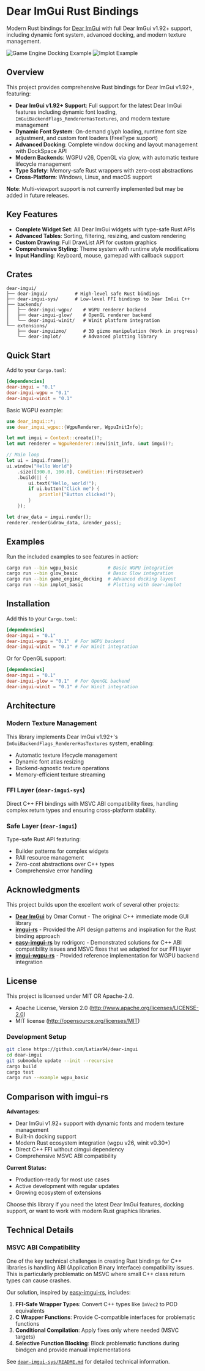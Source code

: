 # Dear ImGui Rust Bindings

Modern Rust bindings for [Dear ImGui](https://github.com/ocornut/imgui) with full Dear ImGui v1.92+ support, including dynamic font system, advanced docking, and modern texture management.

![Game Engine Docking Example](screenshots/game-engine-docking.png)
![Implot Example](screenshots/implot-basic.png)

## Overview

This project provides comprehensive Rust bindings for Dear ImGui v1.92+, featuring:

- **Dear ImGui v1.92+ Support**: Full support for the latest Dear ImGui features including dynamic font loading, `ImGuiBackendFlags_RendererHasTextures`, and modern texture management
- **Dynamic Font System**: On-demand glyph loading, runtime font size adjustment, and custom font loaders (FreeType support)
- **Advanced Docking**: Complete window docking and layout management with DockSpace API
- **Modern Backends**: WGPU v26, OpenGL via glow, with automatic texture lifecycle management
- **Type Safety**: Memory-safe Rust wrappers with zero-cost abstractions
- **Cross-Platform**: Windows, Linux, and macOS support

**Note**: Multi-viewport support is not currently implemented but may be added in future releases.

## Key Features

- **Complete Widget Set**: All Dear ImGui widgets with type-safe Rust APIs
- **Advanced Tables**: Sorting, filtering, resizing, and custom rendering
- **Custom Drawing**: Full DrawList API for custom graphics
- **Comprehensive Styling**: Theme system with runtime style modifications
- **Input Handling**: Keyboard, mouse, gamepad with callback support

## Crates

```text
dear-imgui/
├── dear-imgui/          # High-level safe Rust bindings
├── dear-imgui-sys/      # Low-level FFI bindings to Dear ImGui C++
├── backends/
│   ├── dear-imgui-wgpu/    # WGPU renderer backend
│   ├── dear-imgui-glow/    # OpenGL renderer backend
│   └── dear-imgui-winit/   # Winit platform integration
└── extensions/
    ├── dear-imguizmo/      # 3D gizmo manipulation (Work in progress)
    └── dear-implot/        # Advanced plotting library
```

## Quick Start

Add to your `Cargo.toml`:

```toml
[dependencies]
dear-imgui = "0.1"
dear-imgui-wgpu = "0.1"
dear-imgui-winit = "0.1"
```

Basic WGPU example:

```rust
use dear_imgui::*;
use dear_imgui_wgpu::{WgpuRenderer, WgpuInitInfo};

let mut imgui = Context::create()?;
let mut renderer = WgpuRenderer::new(init_info, &mut imgui)?;

// Main loop
let ui = imgui.frame();
ui.window("Hello World")
    .size([300.0, 100.0], Condition::FirstUseEver)
    .build(|| {
        ui.text("Hello, world!");
        if ui.button("Click me") {
            println!("Button clicked!");
        }
    });

let draw_data = imgui.render();
renderer.render(&draw_data, &render_pass);
```

## Examples

Run the included examples to see features in action:

```bash
cargo run --bin wgpu_basic           # Basic WGPU integration
cargo run --bin glow_basic           # Basic Glow integration
cargo run --bin game_engine_docking  # Advanced docking layout
cargo run --bin implot_basic         # Plotting with dear-implot
```

## Installation

Add this to your `Cargo.toml`:

```toml
[dependencies]
dear-imgui = "0.1"
dear-imgui-wgpu = "0.1"  # For WGPU backend
dear-imgui-winit = "0.1" # For Winit integration
```

Or for OpenGL support:

```toml
[dependencies]
dear-imgui = "0.1"
dear-imgui-glow = "0.1"  # For OpenGL backend
dear-imgui-winit = "0.1" # For Winit integration
```

## Architecture

### Modern Texture Management

This library implements Dear ImGui v1.92+'s `ImGuiBackendFlags_RendererHasTextures` system, enabling:

- Automatic texture lifecycle management
- Dynamic font atlas resizing
- Backend-agnostic texture operations
- Memory-efficient texture streaming

### FFI Layer (`dear-imgui-sys`)

Direct C++ FFI bindings with MSVC ABI compatibility fixes, handling complex return types and ensuring cross-platform stability.

### Safe Layer (`dear-imgui`)

Type-safe Rust API featuring:

- Builder patterns for complex widgets
- RAII resource management
- Zero-cost abstractions over C++ types
- Comprehensive error handling

## Acknowledgments

This project builds upon the excellent work of several other projects:

- **[Dear ImGui](https://github.com/ocornut/imgui)** by Omar Cornut - The original C++ immediate mode GUI library
- **[imgui-rs](https://github.com/imgui-rs/imgui-rs)** - Provided the API design patterns and inspiration for the Rust binding approach
- **[easy-imgui-rs](https://github.com/rodrigorc/easy-imgui-rs/)** by rodrigorc - Demonstrated solutions for C++ ABI compatibility issues and MSVC fixes that we adapted for our FFI layer
- **[imgui-wgpu-rs](https://github.com/Yatekii/imgui-wgpu-rs/)** - Provided reference implementation for WGPU backend integration

## License

This project is licensed under MIT OR Apache-2.0.

- Apache License, Version 2.0 (<http://www.apache.org/licenses/LICENSE-2.0>)
- MIT license (<http://opensource.org/licenses/MIT>)

### Development Setup

```bash
git clone https://github.com/Latias94/dear-imgui
cd dear-imgui
git submodule update --init --recursive
cargo build
cargo test
cargo run --example wgpu_basic
```

## Comparison with imgui-rs

**Advantages:**

- Dear ImGui v1.92+ support with dynamic fonts and modern texture management
- Built-in docking support
- Modern Rust ecosystem integration (wgpu v26, winit v0.30+)
- Direct C++ FFI without cimgui dependency
- Comprehensive MSVC ABI compatibility

**Current Status:**

- Production-ready for most use cases
- Active development with regular updates
- Growing ecosystem of extensions

Choose this library if you need the latest Dear ImGui features, docking support, or want to work with modern Rust graphics libraries.

## Technical Details

### MSVC ABI Compatibility

One of the key technical challenges in creating Rust bindings for C++ libraries is handling ABI (Application Binary Interface) compatibility issues. This is particularly problematic on MSVC where small C++ class return types can cause crashes.

Our solution, inspired by [easy-imgui-rs](https://github.com/rodrigorc/easy-imgui-rs/), includes:

1. **FFI-Safe Wrapper Types**: Convert C++ types like `ImVec2` to POD equivalents
2. **C Wrapper Functions**: Provide C-compatible interfaces for problematic functions
3. **Conditional Compilation**: Apply fixes only where needed (MSVC targets)
4. **Selective Function Blocking**: Block problematic functions during bindgen and provide manual implementations

See [`dear-imgui-sys/README.md`](dear-imgui-sys/README.md) for detailed technical information.
